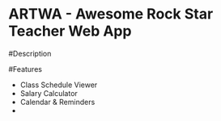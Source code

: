 # ARTWA - Awesome Rock Star Teacher Web App

#Description


#Features
- Class Schedule Viewer
- Salary Calculator
- Calendar & Reminders
- 


                                                                    

